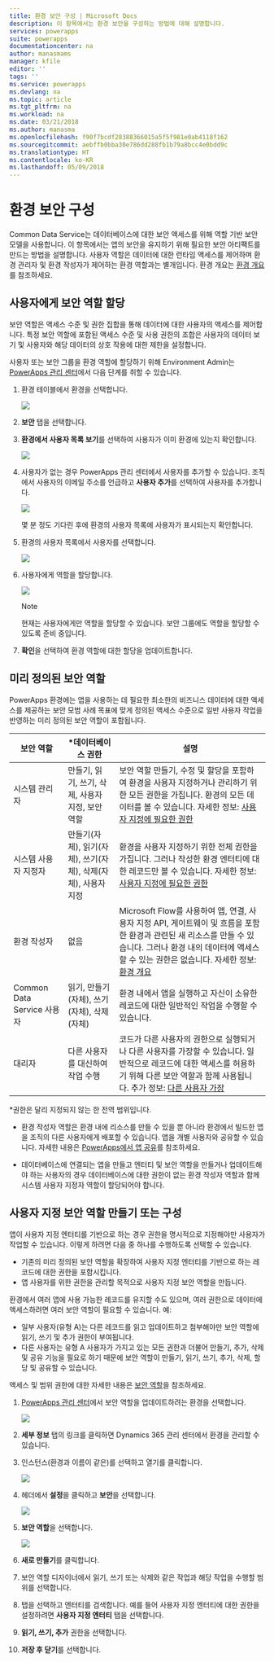 ```yaml
---
title: 환경 보안 구성 | Microsoft Docs
description: 이 항목에서는 환경 보안을 구성하는 방법에 대해 설명합니다.
services: powerapps
suite: powerapps
documentationcenter: na
author: manasmams
manager: kfile
editor: ''
tags: ''
ms.service: powerapps
ms.devlang: na
ms.topic: article
ms.tgt_pltfrm: na
ms.workload: na
ms.date: 03/21/2018
ms.author: manasma
ms.openlocfilehash: f90f7bcdf28388366015a5f5f981e0ab4118f162
ms.sourcegitcommit: aebffb0bba30e786dd288fb1b79a8bcc4e0bdd9c
ms.translationtype: HT
ms.contentlocale: ko-KR
ms.lasthandoff: 05/09/2018
---
```

# <a name="configure-environment-security"></a>환경 보안 구성
Common Data Service는 데이터베이스에 대한 보안 액세스를 위해 역할 기반 보안 모델을 사용합니다. 이 항목에서는 앱의 보안을 유지하기 위해 필요한 보안 아티팩트를 만드는 방법을 설명합니다. 사용자 역할은 데이터에 대한 런타임 액세스를 제어하며 환경 관리자 및 환경 작성자가 제어하는 환경 역할과는 별개입니다. 환경 개요는 [환경 개요](environments-overview.md)를 참조하세요.

## <a name="assign-security-roles-to-users"></a>사용자에게 보안 역할 할당
보안 역할은 액세스 수준 및 권한 집합을 통해 데이터에 대한 사용자의 액세스를 제어합니다. 특정 보안 역할에 포함된 액세스 수준 및 사용 권한의 조합은 사용자의 데이터 보기 및 사용자와 해당 데이터의 상호 작용에 대한 제한을 설정합니다.

사용자 또는 보안 그룹을 환경 역할에 할당하기 위해 Environment Admin는 [PowerApps 관리 센터][1]에서 다음 단계를 취할 수 있습니다.

1. 환경 테이블에서 환경을 선택합니다.

    ![](./media/environment-admin/environment-list-new.png)

2. **보안** 탭을 선택합니다.

3. **환경에서 사용자 목록 보기**를 선택하여 사용자가 이미 환경에 있는지 확인합니다.
    
    ![](./media/database-security/security-viewuser.png)

4. 사용자가 없는 경우 PowerApps 관리 센터에서 사용자를 추가할 수 있습니다. 조직에서 사용자의 이메일 주소를 언급하고 **사용자 추가**를 선택하여 사용자를 추가합니다.

    ![](./media/database-security/security-adduser.png)

    몇 분 정도 기다린 후에 환경의 사용자 목록에 사용자가 표시되는지 확인합니다.
  
5. 환경의 사용자 목록에서 사용자를 선택합니다.

    ![](./media/environment-admin/D365-Select-User.png)

6. 사용자에게 역할을 할당합니다.

    ![](./media/environment-admin/D365-Assign-Role.png)

    > [!NOTE]
    > 현재는 사용자에게만 역할을 할당할 수 있습니다. 보안 그룹에도 역할을 할당할 수 있도록 준비 중입니다.

7. **확인**을 선택하여 환경 역할에 대한 할당을 업데이트합니다.




## <a name="predefined-security-roles"></a>미리 정의된 보안 역할
PowerApps 환경에는 앱을 사용하는 데 필요한 최소한의 비즈니스 데이터에 대한 액세스를 제공하는 보안 모범 사례 목표에 맞게 정의된 액세스 수준으로 일반 사용자 작업을 반영하는 미리 정의된 보안 역할이 포함됩니다.

|보안 역할  |*데이터베이스 권한  |설명 |
|---------|---------|---------|
|시스템 관리자     |  만들기, 읽기, 쓰기, 삭제, 사용자 지정, 보안 역할       | 보안 역할 만들기, 수정 및 할당을 포함하여 환경을 사용자 지정하거나 관리하기 위한 모든 권한을 가집니다. 환경의 모든 데이터를 볼 수 있습니다. 자세한 정보: [사용자 지정에 필요한 권한](https://docs.microsoft.com/dynamics365/customer-engagement/customize/privileges-required-customization)        |
|시스템 사용자 지정자     | 만들기(자체), 읽기(자체), 쓰기(자체), 삭제(자체), 사용자 지정         | 환경을 사용자 지정하기 위한 전체 권한을 가집니다. 그러나 작성한 환경 엔터티에 대한 레코드만 볼 수 있습니다. 자세한 정보: [사용자 지정에 필요한 권한](https://docs.microsoft.com/dynamics365/customer-engagement/customize/privileges-required-customization)        |
|환경 작성자     |  없음       | Microsoft Flow를 사용하여 앱, 연결, 사용자 지정 API, 게이트웨이 및 흐름을 포함한 환경과 관련된 새 리소스를 만들 수 있습니다. 그러나 환경 내의 데이터에 액세스할 수 있는 권한은 없습니다. 자세한 정보: [환경 개요](https://powerapps.microsoft.com/blog/powerapps-environments/)        |
|Common Data Service 사용자     |  읽기, 만들기(자체), 쓰기(자체), 삭제(자체)       | 환경 내에서 앱을 실행하고 자신이 소유한 레코드에 대한 일반적인 작업을 수행할 수 있습니다.        |
|대리자     | 다른 사용자를 대신하여 작업 수행        | 코드가 다른 사용자의 권한으로 실행되거나 다른 사용자를 가장할 수 있습니다.  일반적으로 레코드에 대한 액세스를 허용하기 위해 다른 보안 역할과 함께 사용됩니다. 추가 정보: [다른 사용자 가장](https://docs.microsoft.com/dynamics365/customer-engagement/developer/org-service/impersonate-another-user)        |

*권한은 달리 지정되지 않는 한 전역 범위입니다.

- 환경 작성자 역할은 환경 내에 리소스를 만들 수 있을 뿐 아니라 환경에서 빌드한 앱을 조직의 다른 사용자에게 배포할 수 있습니다. 앱을 개별 사용자와 공유할 수 있습니다. 자세한 내용은 [PowerApps에서 앱 공유](../maker/canvas-apps/share-app.md)를 참조하세요.

- 데이터베이스에 연결되는 앱을 만들고 엔터티 및 보안 역할을 만들거나 업데이트해야 하는 사용자의 경우 데이터베이스에 대한 권한이 없는 환경 작성자 역할과 함께 시스템 사용자 지정자 역할이 할당되어야 합니다.


## <a name="create-or-configure-a-custom-security-role"></a>사용자 지정 보안 역할 만들기 또는 구성
앱이 사용자 지정 엔터티를 기반으로 하는 경우 권한을 명시적으로 지정해야만 사용자가 작업할 수 있습니다. 이렇게 하려면 다음 중 하나를 수행하도록 선택할 수 있습니다.
- 기존의 미리 정의된 보안 역할을 확장하여 사용자 지정 엔터티를 기반으로 하는 레코드에 대한 권한을 포함시킵니다.
- 앱 사용자를 위한 권한을 관리할 목적으로 사용자 지정 보안 역할을 만듭니다.

환경에서 여러 앱에 사용 가능한 레코드를 유지할 수도 있으며, 여러 권한으로 데이터에 액세스하려면 여러 보안 역할이 필요할 수 있습니다. 예:
- 일부 사용자(유형 A)는 다른 레코드를 읽고 업데이트하고 첨부해야만 보안 역할에 읽기, 쓰기 및 추가 권한이 부여됩니다.
- 다른 사용자는 유형 A 사용자가 가지고 있는 모든 권한과 더불어 만들기, 추가, 삭제 및 공유 기능을 필요로 하기 때문에 보안 역할이 만들기, 읽기, 쓰기, 추가, 삭제, 할당 및 공유할 수 있습니다.

액세스 및 범위 권한에 대한 자세한 내용은 [보안 역할](https://docs.microsoft.com/dynamics365/customer-engagement/admin/security-roles-privileges#security-roles)을 참조하세요.

1. [PowerApps 관리 센터][1]에서 보안 역할을 업데이트하려는 환경을 선택합니다.

    ![](./media/environment-admin/choose-environment-updated.png)

2. **세부 정보** 탭의 링크를 클릭하면 Dynamics 365 관리 센터에서 환경을 관리할 수 있습니다.

3. 인스턴스(환경과 이름이 같은)를 선택하고 열기를 클릭합니다.

    ![](./media/database-security/glados-instance-list.png)

4. 헤더에서 **설정**을 클릭하고 **보안**을 선택합니다.

    ![](./media/database-security/dyn365-settings-security.png)

5. **보안 역할**을 선택합니다.

    ![](./media/database-security/dyn365-securityroles.png)

6. **새로 만들기**를 클릭합니다.

7. 보안 역할 디자이너에서 읽기, 쓰기 또는 삭제와 같은 작업과 해당 작업을 수행할 범위를 선택합니다.

8. 탭을 선택하고 엔터티를 검색합니다. 예를 들어 사용자 지정 엔터티에 대한 권한을 설정하려면 **사용자 지정 엔터티** 탭을 선택합니다.

9. **읽기, 쓰기, 추가** 권한을 선택합니다.

10. **저장 후 닫기**를 선택합니다.



<!--Reference links in article-->
[1]: https://admin.powerapps.com
